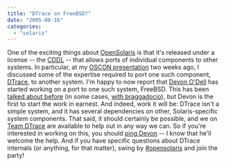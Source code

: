 ```yaml
---
title: "DTrace on FreeBSD?"
date: "2005-08-16"
categories: 
  - "solaris"
---
```


One of the exciting things about [OpenSolaris](http://opensolaris.org) is that it's released under a license -- the [CDDL](http://opensolaris.org/os/about/faq/licensing_faq/) -- that allows ports of individual components to other systems. In particular, at my [OSCON presentation](/resources/bmc/dtrace_oscon.pdf) two weeks ago, I discussed some of the expertise required to port one such component, [DTrace](http://opensolaris.org/os/community/dtrace/), to another system. I'm happy to now report that [Devon O'Dell](http://www.sitetronics.com/wordpress/) has started working on a port to one such system, FreeBSD. This has been [talked about before](http://groups.google.com/group/sol.lists.freebsd.hackers/browse_frm/thread/ad16e6e9bfc905c9/c8333bea3c9b491b?tvc=1&q=dtrace+freebsd&hl=en#c8333bea3c9b491b) (in some cases, [with braggadocio](http://meonstuff.blogspot.com/2005/05/solaris-10.html)), but Devon is the first to start the work in earnest. And indeed, work it will be: DTrace isn't a simple system, and it has several dependencies on other, Solaris-specific system components. That said, it should certainly be possible, and we on [Team DTrace](http://www.flickr.com/photos/66572791@N00/18206393/) are available to help out in any way we can. So if you're interested in working on this, you should [ping Devon](mailto:dodell@offmyserver.com) -- I know that he'll welcome the help. And if you have specific questions about DTrace internals (or anything, for that matter), swing by [#opensolaris](irc://irc.freenode.net/opensolaris) and join the party!
